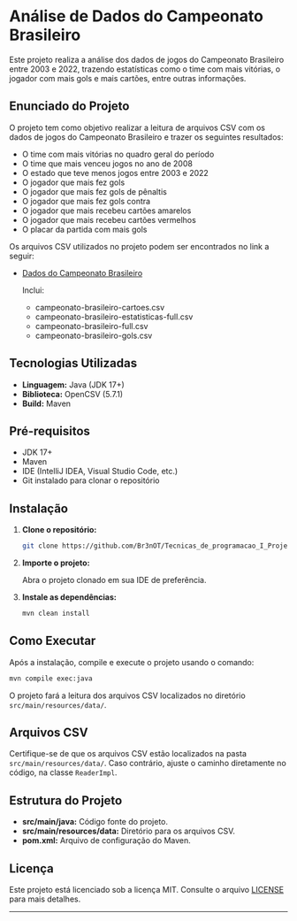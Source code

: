 # Análise de Dados do Campeonato Brasileiro

Este projeto realiza a análise dos dados de jogos do Campeonato Brasileiro entre 2003 e 2022, trazendo estatísticas como o time com mais vitórias, o jogador com mais gols e mais cartões, entre outras informações.

## Enunciado do Projeto

O projeto tem como objetivo realizar a leitura de arquivos CSV com os dados de jogos do Campeonato Brasileiro e trazer os seguintes resultados:

* O time com mais vitórias no quadro geral do período 
* O time que mais venceu jogos no ano de 2008
* O estado que teve menos jogos entre 2003 e 2022
* O jogador que mais fez gols
* O jogador que mais fez gols de pênaltis
* O jogador que mais fez gols contra
* O jogador que mais recebeu cartões amarelos
* O jogador que mais recebeu cartões vermelhos
* O placar da partida com mais gols

Os arquivos CSV utilizados no projeto podem ser encontrados no link a seguir:

* [Dados do Campeonato Brasileiro](https://github.com/vconceicao/ada_brasileirao_dataset/tree/master)

  Inclui:
    * campeonato-brasileiro-cartoes.csv
    * campeonato-brasileiro-estatisticas-full.csv
    * campeonato-brasileiro-full.csv
    * campeonato-brasileiro-gols.csv

## Tecnologias Utilizadas

* **Linguagem:** Java (JDK 17+)
* **Biblioteca:** OpenCSV (5.7.1)
* **Build:** Maven

## Pré-requisitos

* JDK 17+
* Maven
* IDE (IntelliJ IDEA, Visual Studio Code, etc.)
* Git instalado para clonar o repositório

## Instalação

1. **Clone o repositório:**
   ```bash
   git clone https://github.com/Br3nOT/Tecnicas_de_programacao_I_Projeto_final_-_Campeonato_brasileiro.git
   ```

2. **Importe o projeto:**

   Abra o projeto clonado em sua IDE de preferência.

3. **Instale as dependências:**
   ```bash
   mvn clean install
   ```

## Como Executar

Após a instalação, compile e execute o projeto usando o comando:

```bash
mvn compile exec:java
```

O projeto fará a leitura dos arquivos CSV localizados no diretório `src/main/resources/data/`.

## Arquivos CSV

Certifique-se de que os arquivos CSV estão localizados na pasta `src/main/resources/data/`. Caso contrário, ajuste o caminho diretamente no código, na classe `ReaderImpl`.

## Estrutura do Projeto

* **src/main/java:** Código fonte do projeto.
* **src/main/resources/data:** Diretório para os arquivos CSV.
* **pom.xml:** Arquivo de configuração do Maven.


## Licença

Este projeto está licenciado sob a licença MIT. Consulte o arquivo [LICENSE](./LICENSE) para mais detalhes.


---
